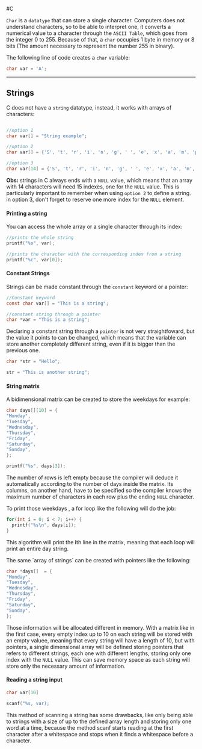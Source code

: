 #C

`Char` is a `datatype` that can store a single character. Computers does not understand characters, so to be able to interpret one, it converts a numerical value to a character through the `ASCII Table`, which goes from the integer 0 to 255. Because of that, a `char` occupies 1 byte in memory or 8 bits (The amount necessary to represent the number 255 in binary).

The following line of code creates a `char` variable:

```C
char var = 'A';
```

----------------------------

## Strings

C does not have a `string` datatype, instead, it works with arrays of characters:

```C

//option 1
char var[] = "String example";

//option 2
char var[] = {'S', 't', 'r', 'i', 'n', 'g', ' ', 'e', 'x', 'a', 'm', 'p', 'l', 'e', '\0'};

//option 3
char var[14] = {'S', 't', 'r', 'i', 'n', 'g', ' ', 'e', 'x', 'a', 'm', 'p', 'l', 'e'};
```

**Obs:** strings in C always ends with a `NULL` value, which means that an array with 14 characters will need 15 indexes, one for the `NULL` value. This is particularly important to remember when using `option 2` to define a string. in option 3, don't forget to reserve one more index for the `NULL` element.

#### Printing a string

You can access the whole array or a single character through its index:

```C
//prints the whole string
printf("%s", var);

//prints the character with the corresponding index from a string
printf("%c", var[0]);
```

#### Constant Strings

Strings can be made constant through the `constant` keyword or a pointer:

```C
//Constant keyword
const char var[] = "This is a string";

//constant string through a pointer
char *var = "This is a string";
```

Declaring a constant string through a `pointer` is not very straightfoward, but the value it points to can be changed, which means that the variable can store another completely different string, even if it is bigger than the previous one.

```C
char *str = "Hello";

str = "This is another string";
```
#### String matrix

A bidimensional matrix can be created to store the weekdays for example:

```C
char days[][10] = {
"Monday",
"Tuesday",
"Wednesday",
"Thursday",
"Friday",
"Saturday",
"Sunday",
};

printf("%s", days[3]); 
```

The number of rows is left empty because the compiler will deduce it automatically according to the number of days inside the matrix. Its columns, on another hand, have to be specified so the compiler knows the maximum number of characters in each row plus the ending `NULL` character.

To print those weekdays , a for loop like the following will do the job: 

```C
for(int i = 0; i < 7; i++) {
  printf("%s\n", days[i]);
}
```

This algorithm will print the **i**th line in the matrix, meaning that each loop will print an entire day string.

The same ´array of strings´ can be created with pointers like the following:

```C
char *days[]  = {
"Monday",
"Tuesday",
"Wednesday",
"Thursday",
"Friday",
"Saturday",
"Sunday",
};
```

Those information will be allocated different in memory. With a matrix like in the first case, every empty index up to 10 on each string will be stored with an empty valuee, meaning that every string will have a length of 10, but with pointers, a single dimensional array will be defined storing pointers that refers to different strings, each one with different lengths, storing only one index with the `NULL` value. This can save memory space as each string will store only the necessary amount of information.

#### Reading a string input


```C
char var[10]

scanf("%s, var);
```

This method of scanning a string has some drawbacks, like only being able to strings with a size of up to the defined array length and storing only one word at a time, because the method scanf starts reading at the first character after a whitespace and stops when it finds a whitespace before a character.

